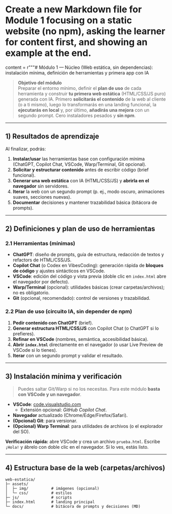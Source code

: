 # Create a new Markdown file for Module 1 focusing on a static website (no npm), asking the learner for content first, and showing an example at the end.
content = r"""# Módulo 1 — Núcleo (Web estática, sin dependencias): instalación mínima, definición de herramientas y primera app con IA
> **Objetivo del módulo**  
> Preparar el entorno mínimo, definir el **plan de uso** de cada herramienta y construir **tu primera web estática** (HTML/CSS/JS puro) generada con IA. Primero **solicitarás el contenido** de la web al cliente (o a ti mismo), luego lo transformarás en una landing funcional, la **ejecutarás en local** y, por último, **añadirás una mejora** con un segundo prompt. Cero instaladores pesados y **sin npm**.

---

## 1) Resultados de aprendizaje
Al finalizar, podrás:
1. **Instalar/usar** las herramientas base con configuración mínima (ChatGPT, Copilot Chat, VSCode, Warp/Terminal, Git opcional).  
2. **Solicitar y estructurar contenido** antes de escribir código (brief funcional).  
3. **Generar una web estática** con IA (HTML/CSS/JS) y **abrirla en el navegador** sin servidores.  
4. **Iterar** la web con un segundo prompt (p. ej., modo oscuro, animaciones suaves, secciones nuevas).  
5. **Documentar** decisiones y mantener trazabilidad básica (bitácora de prompts).

---

## 2) Definiciones y plan de uso de herramientas
### 2.1 Herramientas (mínimas)
- **ChatGPT**: diseño de prompts, guía de estructura, redacción de textos y refactors de HTML/CSS/JS.  
- **Copilot Chat** (o Codex en VibesCoding): generación rápida de **bloques de código** y ajustes sintácticos en VSCode.  
- **VSCode**: edición del código y vista previa (doble clic en `index.html` abre el navegador por defecto).  
- **Warp/Terminal** (opcional): utilidades básicas (crear carpetas/archivos); no es obligatorio.  
- **Git** (opcional, recomendado): control de versiones y trazabilidad.

### 2.2 Plan de uso (circuito IA, sin depender de npm)
1. **Pedir contenido con ChatGPT** (brief).  
2. **Generar estructura HTML/CSS/JS** con Copilot Chat (o ChatGPT si lo prefieres).  
3. **Refinar en VSCode** (nombres, semántica, accesibilidad básica).  
4. **Abrir `index.html`** directamente en el navegador (o usar Live Preview de VSCode si lo tienes).  
5. **Iterar** con un segundo prompt y validar el resultado.

---

## 3) Instalación mínima y verificación
> Puedes saltar Git/Warp si no los necesitas. Para este módulo **basta con VSCode y un navegador**.
- **VSCode**: [code.visualstudio.com](https://code.visualstudio.com/)  
  - Extensión opcional: *GitHub Copilot Chat*.  
- **Navegador** actualizado (Chrome/Edge/Firefox/Safari).  
- **(Opcional) Git**: para versionar.  
- **(Opcional) Warp Terminal**: para utilidades de archivos (o el explorador del SO).

**Verificación rápida:** abre VSCode y crea un archivo `prueba.html`. Escribe `¡Hola!` y ábrelo con doble clic en el navegador. Si lo ves, estás listo.

---

## 4) Estructura base de la web (carpetas/archivos)
```text
web-estatica/
├─ assets/
│  ├─ img/          # imágenes (opcional)
│  └─ css/          # estilos
├─ js/              # scripts
├─ index.html       # landing principal
└─ docs/            # bitácora de prompts y decisiones (MD)
